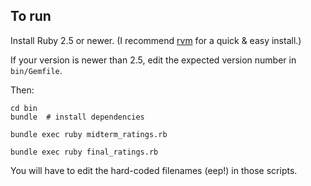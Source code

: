 ## To run

Install Ruby 2.5 or newer. (I recommend [rvm](https://rvm.io) for a quick & easy install.)

If your version is newer than 2.5, edit the expected version number in `bin/Gemfile`.

Then:

    cd bin
    bundle  # install dependencies

    bundle exec ruby midterm_ratings.rb

    bundle exec ruby final_ratings.rb

You will have to edit the hard-coded filenames (eep!) in those scripts.
